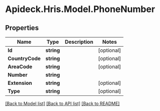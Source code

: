 # Apideck.Hris.Model.PhoneNumber

## Properties

Name | Type | Description | Notes
------------ | ------------- | ------------- | -------------
**Id** | **string** |  | [optional] 
**CountryCode** | **string** |  | [optional] 
**AreaCode** | **string** |  | [optional] 
**Number** | **string** |  | 
**Extension** | **string** |  | [optional] 
**Type** | **string** |  | [optional] 

[[Back to Model list]](../README.md#documentation-for-models) [[Back to API list]](../README.md#documentation-for-api-endpoints) [[Back to README]](../README.md)

